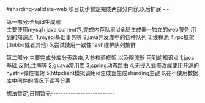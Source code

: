 #sharding-validate-web
项目初步暂定完成两部分内容,以后扩展 - -

第一部分:全局id生成器	
主要使用mysql+java current包,完成内存队里id全局生成器--独立的web服务
用到的知识点:
	1,mysql基础事务等
	2,java并发库中的各种队列
	3,线程池
	4,rpc框架(dubbo或者其他)
	5,尝试使用一致性hash维护队列集群

第二部分
主要完成分库分表路由,入参校验框架,以及限流器
用到的知识点
	1,java基础,反射,注解等
	2,guava常用库
	3,spring动态路由
	4,无侵入式修改成使用开源的hystrix弹性框架
	5,httpclient模拟调用id生成器生成sharding主键
	6,在不使用数据库中间件的情况下读写分离

想法暂定,日期暂无--------------------------
